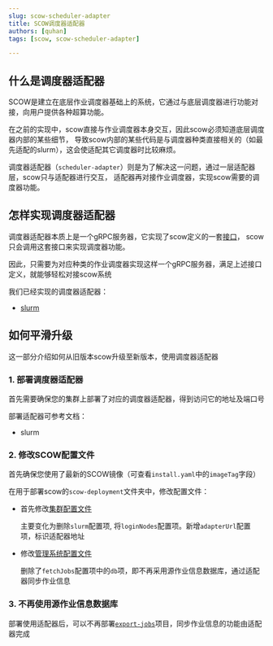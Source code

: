 ```yaml
---
slug: scow-scheduler-adapter
title: SCOW调度器适配器
authors: [quhan]
tags: [scow, scow-scheduler-adapter]

---
```


## 什么是调度器适配器

SCOW是建立在底层作业调度器基础上的系统，它通过与底层调度器进行功能对接，向用户提供各种超算功能。

在之前的实现中，scow直接与作业调度器本身交互，因此scow必须知道底层调度器内部的某些细节，
导致scow内部的某些代码是与调度器种类直接相关的（如最先适配的slurm），这会使适配其它调度器时比较麻烦。

调度器适配器（`scheduler-adapter`）则是为了解决这一问题，通过一层适配器层，scow只与适配器进行交互，
适配器再对接作业调度器，实现scow需要的调度器功能。

## 怎样实现调度器适配器

调度器适配器本质上是一个gRPC服务器，它实现了scow定义的一套[接口](https://github.com/PKUHPC/scow-scheduler-adapter-interface)，
scow只会调用这套接口来实现调度器功能。

因此，只需要为对应种类的作业调度器实现这样一个gRPC服务器，满足上述接口定义，就能够轻松对接scow系统

我们已经实现的调度器适配器：

- [slurm](https://github.com/PKUHPC/scow-slurm-adapter)

## 如何平滑升级

这一部分介绍如何从旧版本scow升级至新版本，使用调度器适配器

### 1. 部署调度器适配器

首先需要确保您的集群上部署了对应的调度器适配器，得到访问它的地址及端口号

部署适配器可参考文档：

- slurm

### 2. 修改SCOW配置文件

首先确保您使用了最新的SCOW镜像（可查看`install.yaml`中的`imageTag`字段）

在用于部署scow的`scow-deployment`文件夹中，修改配置文件：

- 首先修改[集群配置文件](%DOCS_URL%%BASE_PATH%docs/deploy/config/cluster-config)

  主要变化为删除`slurm`配置项, 将`loginNodes`配置项。新增`adapterUrl`配置项，标识适配器地址

- 修改[管理系统配置文件](%DOCS_URL%%BASE_PATH%docs/deploy/config/mis/intro)

  删除了`fetchJobs`配置项中的`db`项，即不再采用源作业信息数据库，通过适配器同步作业信息

### 3. 不再使用源作业信息数据库

部署使用适配器后，可以不再部署[`export-jobs`](https://github.com/PKUHPC/export-jobs)项目，同步作业信息的功能由适配器完成